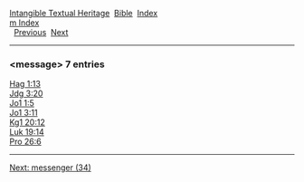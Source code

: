 [Intangible Textual Heritage](../../index)  [Bible](../index) 
[Index](index)   
[m Index](_m_)  
  [Previous](c07362)  [Next](c07364) 

------------------------------------------------------------------------

### &lt;message&gt; 7 entries

[Hag 1:13](../kjv/hag001.htm#013)  
[Jdg 3:20](../kjv/jdg003.htm#020)  
[Jo1 1:5](../kjv/jo1001.htm#005)  
[Jo1 3:11](../kjv/jo1003.htm#011)  
[Kg1 20:12](../kjv/kg1020.htm#012)  
[Luk 19:14](../kjv/luk019.htm#014)  
[Pro 26:6](../kjv/pro026.htm#006)  

------------------------------------------------------------------------

[Next: messenger (34)](c07364)
